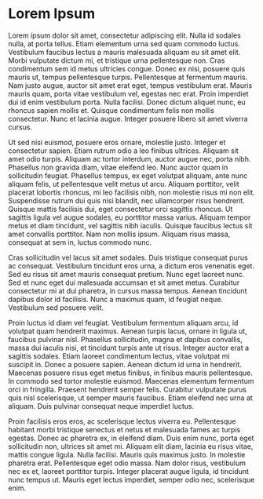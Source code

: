 # Lorem Ipsum
Lorem ipsum dolor sit amet, consectetur adipiscing elit. Nulla id sodales nulla, at porta tellus. Etiam elementum urna sed quam commodo luctus. Vestibulum faucibus lectus a mauris malesuada aliquam eu sit amet elit. Morbi vulputate dictum mi, et tristique urna pellentesque non. Cras condimentum sem id metus ultricies congue. Donec ex nisi, posuere quis mauris ut, tempus pellentesque turpis. Pellentesque at fermentum mauris. Nam justo augue, auctor sit amet erat eget, tempus vestibulum erat. Mauris mauris quam, porta vitae vestibulum vel, egestas nec erat. Proin imperdiet dui id enim vestibulum porta. Nulla facilisi. Donec dictum aliquet nunc, eu rhoncus sapien mollis et. Quisque condimentum felis non mollis consectetur. Nunc et lacinia augue. Integer posuere libero sit amet viverra cursus.

Ut sed nisi euismod, posuere eros ornare, molestie justo. Integer et consectetur sapien. Etiam rutrum odio a leo finibus ultrices. Aliquam sit amet odio turpis. Aliquam ac tortor interdum, auctor augue nec, porta nibh. Phasellus non gravida diam, vitae eleifend leo. Nunc auctor quam in sollicitudin feugiat. Phasellus tempus, ex eget volutpat aliquam, ante nunc aliquam felis, ut pellentesque velit metus ut arcu. Aliquam porttitor, velit placerat lobortis rhoncus, mi leo facilisis nibh, non molestie risus mi non elit. Suspendisse rutrum dui quis nisi blandit, nec ullamcorper risus hendrerit. Quisque mattis facilisis dui, eget consectetur orci sagittis rhoncus. Ut sagittis ligula vel augue sodales, eu porttitor massa varius. Aliquam tempor metus et diam tincidunt, vel sagittis nibh iaculis. Quisque faucibus lectus sit amet convallis porttitor. Nam non mollis ipsum. Aliquam risus massa, consequat at sem in, luctus commodo nunc.

Cras sollicitudin vel lacus sit amet sodales. Duis tristique consequat purus ac consequat. Vestibulum tincidunt eros urna, a dictum eros venenatis eget. Sed eu risus sit amet mauris consequat pretium. Nunc eget laoreet nunc. Sed et nunc eget dui malesuada accumsan et sit amet metus. Curabitur consectetur mi at dui pharetra, in cursus massa tempus. Aenean tincidunt dapibus dolor id facilisis. Nunc a maximus quam, id feugiat neque. Vestibulum sed posuere velit.

Proin luctus id diam vel feugiat. Vestibulum fermentum aliquam arcu, id volutpat quam hendrerit maximus. Aenean turpis lacus, ornare in ligula ut, faucibus pulvinar nisl. Phasellus sollicitudin, magna et dapibus convallis, massa dui iaculis nisi, et tincidunt turpis ante ut risus. Integer auctor erat a sagittis sodales. Etiam laoreet condimentum lectus, vitae volutpat mi suscipit in. Donec a posuere sapien. Aenean dictum id urna in hendrerit. Maecenas posuere risus eget metus finibus, in finibus mauris pellentesque. In commodo sed tortor molestie euismod. Maecenas elementum fermentum orci in fringilla. Praesent hendrerit semper felis. Curabitur vulputate purus quis nisl scelerisque, ut semper mauris faucibus. Etiam eleifend nec urna at aliquam. Duis pulvinar consequat neque imperdiet luctus.

Proin facilisis eros eros, ac scelerisque lectus viverra eu. Pellentesque habitant morbi tristique senectus et netus et malesuada fames ac turpis egestas. Donec ac pharetra ex, in eleifend diam. Duis enim nunc, porta eget sollicitudin non, ultrices sit amet mi. Aliquam elit diam, lacinia eu risus vitae, mattis congue ligula. Nulla facilisi. Mauris quis maximus justo. In molestie pharetra erat. Pellentesque eget odio massa. Nam dolor risus, vestibulum nec ex et, laoreet porttitor turpis. Integer placerat augue ligula, id tincidunt nunc tempus ut. Mauris eget lectus imperdiet, semper odio nec, scelerisque enim.
